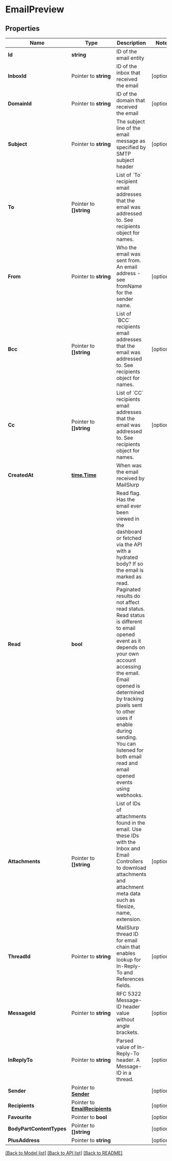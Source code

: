 # EmailPreview

## Properties

Name | Type | Description | Notes
------------ | ------------- | ------------- | -------------
**Id** | **string** | ID of the email entity | 
**InboxId** | Pointer to **string** | ID of the inbox that received the email | [optional] 
**DomainId** | Pointer to **string** | ID of the domain that received the email | [optional] 
**Subject** | Pointer to **string** | The subject line of the email message as specified by SMTP subject header | [optional] 
**To** | Pointer to **[]string** | List of &#x60;To&#x60; recipient email addresses that the email was addressed to. See recipients object for names. | 
**From** | Pointer to **string** | Who the email was sent from. An email address - see fromName for the sender name. | [optional] 
**Bcc** | Pointer to **[]string** | List of &#x60;BCC&#x60; recipients email addresses that the email was addressed to. See recipients object for names. | [optional] 
**Cc** | Pointer to **[]string** | List of &#x60;CC&#x60; recipients email addresses that the email was addressed to. See recipients object for names. | [optional] 
**CreatedAt** | [**time.Time**](time.Time) | When was the email received by MailSlurp | 
**Read** | **bool** | Read flag. Has the email ever been viewed in the dashboard or fetched via the API with a hydrated body? If so the email is marked as read. Paginated results do not affect read status. Read status is different to email opened event as it depends on your own account accessing the email. Email opened is determined by tracking pixels sent to other uses if enable during sending. You can listened for both email read and email opened events using webhooks. | 
**Attachments** | Pointer to **[]string** | List of IDs of attachments found in the email. Use these IDs with the Inbox and Email Controllers to download attachments and attachment meta data such as filesize, name, extension. | [optional] 
**ThreadId** | Pointer to **string** | MailSlurp thread ID for email chain that enables lookup for In-Reply-To and References fields. | [optional] 
**MessageId** | Pointer to **string** | RFC 5322 Message-ID header value without angle brackets. | [optional] 
**InReplyTo** | Pointer to **string** | Parsed value of In-Reply-To header. A Message-ID in a thread. | [optional] 
**Sender** | Pointer to [**Sender**](Sender) |  | [optional] 
**Recipients** | Pointer to [**EmailRecipients**](EmailRecipients) |  | [optional] 
**Favourite** | Pointer to **bool** |  | [optional] 
**BodyPartContentTypes** | Pointer to **[]string** |  | [optional] 
**PlusAddress** | Pointer to **string** |  | [optional] 

[[Back to Model list]](../README#documentation-for-models) [[Back to API list]](../README#documentation-for-api-endpoints) [[Back to README]](../README)


